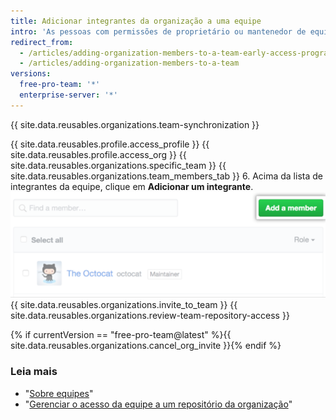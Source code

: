 ```yaml
---
title: Adicionar integrantes da organização a uma equipe
intro: 'As pessoas com permissões de proprietário ou mantenedor de equipe podem adicionar integrantes da organização às equipes. As pessoas com permissões de proprietário também podem {% if currentVersion == "free-pro-team@latest" %}convidar não integrantes para ingressar em{% else %}adicionar não integrantes a{% endif %} uma equipe e na organização.'
redirect_from:
  - /articles/adding-organization-members-to-a-team-early-access-program/
  - /articles/adding-organization-members-to-a-team
versions:
  free-pro-team: '*'
  enterprise-server: '*'
---
```


{{ site.data.reusables.organizations.team-synchronization }}

{{ site.data.reusables.profile.access_profile }}
{{ site.data.reusables.profile.access_org }}
{{ site.data.reusables.organizations.specific_team }}
{{ site.data.reusables.organizations.team_members_tab }}
6. Acima da lista de integrantes da equipe, clique em **Adicionar um integrante**. ![Botão Add member (Adicionar integrante)](/assets/images/help/teams/add-member-button.png)
{{ site.data.reusables.organizations.invite_to_team }}
{{ site.data.reusables.organizations.review-team-repository-access }}

{% if currentVersion == "free-pro-team@latest" %}{{ site.data.reusables.organizations.cancel_org_invite }}{% endif %}

### Leia mais

- "[Sobre equipes](/articles/about-teams)"
- "[Gerenciar o acesso da equipe a um repositório da organização](/articles/managing-team-access-to-an-organization-repository)"
